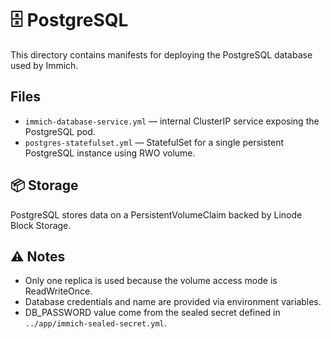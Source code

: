 # 🗄️ PostgreSQL 

This directory contains manifests for deploying the PostgreSQL database used by Immich.

## Files

- `immich-database-service.yml` — internal ClusterIP service exposing the PostgreSQL pod.
- `postgres-statefulset.yml` — StatefulSet for a single persistent PostgreSQL instance using RWO volume.

## 📦 Storage

PostgreSQL stores data on a PersistentVolumeClaim backed by Linode Block Storage.

## ⚠️ Notes

- Only one replica is used because the volume access mode is ReadWriteOnce.
- Database credentials and name are provided via environment variables.
- DB_PASSWORD value come from the sealed secret defined in `../app/immich-sealed-secret.yml`.